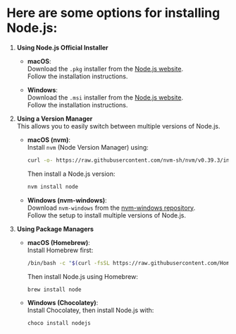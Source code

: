 # Here are some options for installing Node.js:

1. **Using Node.js Official Installer**

   - **macOS**:  
     Download the `.pkg` installer from the [Node.js website](https://nodejs.org/en/download/).  
     Follow the installation instructions.

   - **Windows**:  
     Download the `.msi` installer from the [Node.js website](https://nodejs.org/en/download/).  
     Follow the installation instructions.

2. **Using a Version Manager**  
   This allows you to easily switch between multiple versions of Node.js.

   - **macOS (nvm)**:  
     Install `nvm` (Node Version Manager) using:

     ```bash
     curl -o- https://raw.githubusercontent.com/nvm-sh/nvm/v0.39.3/install.sh | bash
     ```

     Then install a Node.js version:

     ```bash
     nvm install node
     ```

   - **Windows (nvm-windows)**:  
     Download `nvm-windows` from the [nvm-windows repository](https://github.com/coreybutler/nvm-windows/releases).  
     Follow the setup to install multiple versions of Node.js.

3. **Using Package Managers**

   - **macOS (Homebrew)**:  
     Install Homebrew first:

     ```bash
     /bin/bash -c "$(curl -fsSL https://raw.githubusercontent.com/Homebrew/install/HEAD/install.sh)"
     ```

     Then install Node.js using Homebrew:

     ```bash
     brew install node
     ```

   - **Windows (Chocolatey)**:  
     Install Chocolatey, then install Node.js with:
     ```bash
     choco install nodejs
     ```
